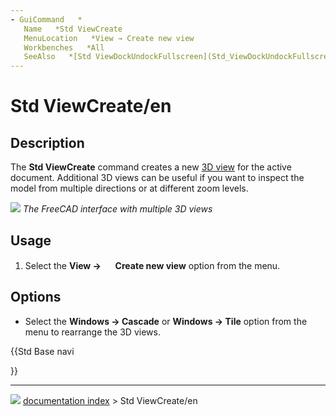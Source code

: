 ```yaml
---
- GuiCommand   *
   Name   *Std ViewCreate
   MenuLocation   *View → Create new view
   Workbenches   *All
   SeeAlso   *[Std ViewDockUndockFullscreen](Std_ViewDockUndockFullscreen.md), [Std ViewFullscreen](Std_ViewFullscreen.md)
---
```


# Std ViewCreate/en

## Description

The **Std ViewCreate** command creates a new [3D view](3D_view.md) for the active document. Additional 3D views can be useful if you want to inspect the model from multiple directions or at different zoom levels.

![](images/ViewCreate1.png ) 
*The FreeCAD interface with multiple 3D views*

## Usage

1.  Select the **View → <img src="images/Std_ViewCreate.svg" width=16px> Create new view** option from the menu.

## Options

-   Select the **Windows → Cascade** or **Windows → Tile** option from the menu to rearrange the 3D views.





{{Std Base navi

}}



---
![](images/Right_arrow.png) [documentation index](../README.md) > Std ViewCreate/en
